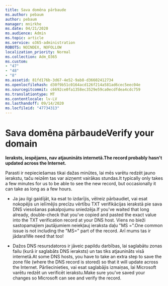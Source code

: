 ```yaml
---
title: Sava domēna pārbaude
ms.author: pebaum
author: pebaum
manager: mnirkhe
ms.date: 04/21/2020
ms.audience: Admin
ms.topic: article
ms.service: o365-administration
ROBOTS: NOINDEX, NOFOLLOW
localization_priority: Normal
ms.collection: Adm_O365
ms.custom:
- "47"
- "48"
- "8"
ms.assetid: 81fd176b-3d67-4e52-9ab8-d36602412734
ms.openlocfilehash: d30f9b51c0164acd126f214a581ad6cec5eec04e
ms.sourcegitcommit: c6692ce0fa1358ec3529e59ca0ecdfdea4cdc759
ms.translationtype: MT
ms.contentlocale: lv-LV
ms.lasthandoff: 09/14/2020
ms.locfileid: "47734313"
---
```

# <a name="verify-your-domain"></a><span data-ttu-id="52beb-102">Sava domēna pārbaude</span><span class="sxs-lookup"><span data-stu-id="52beb-102">Verify your domain</span></span>

 <span data-ttu-id="52beb-103">**Ieraksts, iespējams, nav atjaunināts internetā.**</span><span class="sxs-lookup"><span data-stu-id="52beb-103">**The record probably hasn't updated across the Internet.**</span></span>
  
<span data-ttu-id="52beb-104">Parasti ir nepieciešamas tikai dažas minūtes, lai mēs varētu redzēt jauno ierakstu, taču reizēm tas var aizņemt vairākas stundas.</span><span class="sxs-lookup"><span data-stu-id="52beb-104">It typically only takes a few minutes for us to be able to see the new record, but occasionally it can take as long as a few hours.</span></span> 
  
- <span data-ttu-id="52beb-105">Ja jau ilgi gaidījāt, ka esat to izdarījis, vēlreiz pārbaudiet, vai esat nokopējis un ielīmējis precīzu vērtību TXT verifikācijas ierakstā pie sava DNS viesošanas pakalpojumu sniedzēja.</span><span class="sxs-lookup"><span data-stu-id="52beb-105">If you've waited that long already, double-check that you've copied and pasted the exact value into the TXT verification record at your DNS host.</span></span> <span data-ttu-id="52beb-106">Viens no bieži sastopamajiem jautājumiem neiekļauj ieraksta daļu "MS =".</span><span class="sxs-lookup"><span data-stu-id="52beb-106">One common issue is not including the "MS=" part of the record.</span></span> <span data-ttu-id="52beb-107">Arī mums tas ir jādara!</span><span class="sxs-lookup"><span data-stu-id="52beb-107">We need that too!</span></span>

- <span data-ttu-id="52beb-108">Dažos DNS resursdatoros ir jāveic papildu darbības, lai saglabātu zonas failu (kurā ir saglabāts DNS ieraksts) un tas tiks atjaunināts visā internetā.</span><span class="sxs-lookup"><span data-stu-id="52beb-108">At some DNS hosts, you have to take an extra step to save the zone file (where the DNS record is stored) so that it will update across the Internet.</span></span> <span data-ttu-id="52beb-109">Pārliecinieties, vai esat saglabājis izmaiņas, lai Microsoft varētu redzēt un verificēt ierakstu.</span><span class="sxs-lookup"><span data-stu-id="52beb-109">Make sure you've saved your changes so Microsoft can see and verify the record.</span></span>
